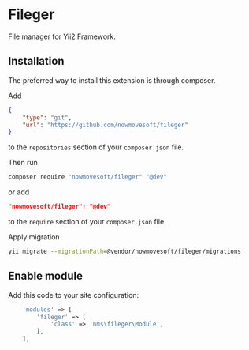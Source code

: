 # Fileger

File manager for Yii2 Framework.

## Installation

The preferred way to install this extension is through composer.

Add

```json
{
    "type": "git",
    "url": "https://github.com/nowmovesoft/fileger"
}
```

to the `repositories` section of your `composer.json` file.

Then run

```bash
composer require "nowmovesoft/fileger" "@dev"
```

or add

```json
"nowmovesoft/fileger": "@dev"
```

to the `require` section of your `composer.json` file.

Apply migration

```bash
yii migrate --migrationPath=@vendor/nowmovesoft/fileger/migrations
```

## Enable module

Add this code to your site configuration:

```php
    'modules' => [
        'fileger' => [
            'class' => 'nms\fileger\Module',
        ],
    ],
```
